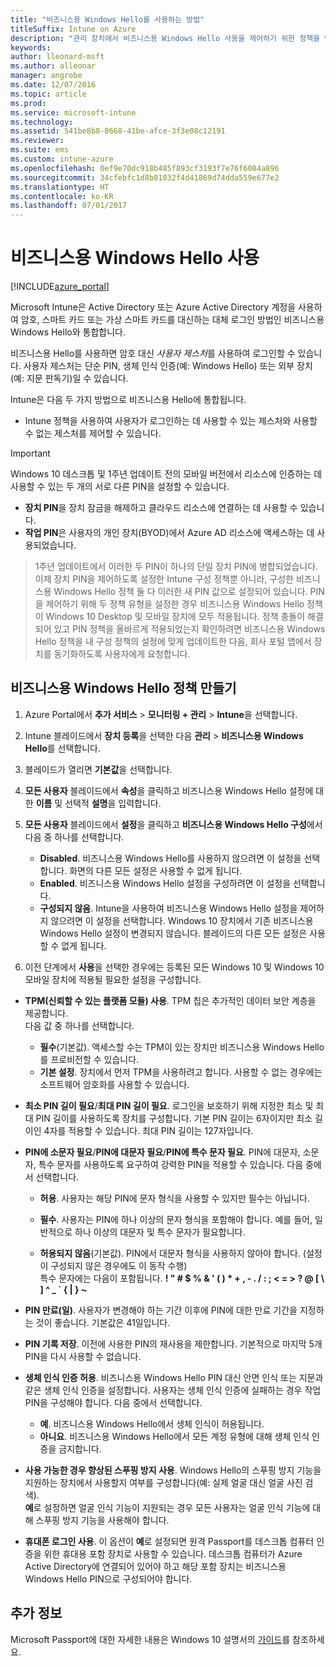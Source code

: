 ```yaml
---
title: "비즈니스용 Windows Hello를 사용하는 방법"
titleSuffix: Intune on Azure
description: "관리 장치에서 비즈니스용 Windows Hello 사용을 제어하기 위한 정책을 만드는 방법을 알아봅니다.\""
keywords: 
author: lleonard-msft
ms.author: alleonar
manager: angrobe
ms.date: 12/07/2016
ms.topic: article
ms.prod: 
ms.service: microsoft-intune
ms.technology: 
ms.assetid: 541be8b8-8668-41be-afce-3f3e08c12191
ms.reviewer: 
ms.suite: ems
ms.custom: intune-azure
ms.openlocfilehash: 0ef9e70dc918b485f893cf3193f7e76f6084a896
ms.sourcegitcommit: 34cfebfc1d8b81032f4d41869d74dda559e677e2
ms.translationtype: HT
ms.contentlocale: ko-KR
ms.lasthandoff: 07/01/2017
---
```

# <a name="use-windows-hello-for-business"></a>비즈니스용 Windows Hello 사용


[!INCLUDE[azure_portal](./includes/azure_portal.md)]

Microsoft Intune은 Active Directory 또는 Azure Active Directory 계정을 사용하여 암호, 스마트 카드 또는 가상 스마트 카드를 대신하는 대체 로그인 방법인 비즈니스용 Windows Hello와 통합합니다.

비즈니스용 Hello를 사용하면 암호 대신 *사용자 제스처*를 사용하여 로그인할 수 있습니다. 사용자 제스처는 단순 PIN, 생체 인식 인증(예: Windows Hello) 또는 외부 장치(예: 지문 판독기)일 수 있습니다.

Intune은 다음 두 가지 방법으로 비즈니스용 Hello에 통합됩니다.

-   Intune 정책을 사용하여 사용자가 로그인하는 데 사용할 수 있는 제스처와 사용할 수 없는 제스처를 제어할 수 있습니다.

<!--- -   You can store authentication certificates in the Windows Hello for Business key storage provider (KSP). For more information, see [Secure resource access with certificate profiles in Microsoft Intune](secure-resource-access-with-certificate-profiles.md). --->

> [!IMPORTANT]
> Windows 10 데스크톱 및 1주년 업데이트 전의 모바일 버전에서 리소스에 인증하는 데 사용할 수 있는 두 개의 서로 다른 PIN을 설정할 수 있습니다.
- **장치 PIN**을 장치 잠금을 해제하고 클라우드 리소스에 연결하는 데 사용할 수 있습니다.
- **작업 PIN**은 사용자의 개인 장치(BYOD)에서 Azure AD 리소스에 액세스하는 데 사용되었습니다.

>1주년 업데이트에서 이러한 두 PIN이 하나의 단일 장치 PIN에 병합되었습니다.
이제 장치 PIN을 제어하도록 설정한 Intune 구성 정책뿐 아니라, 구성한 비즈니스용 Windows Hello 정책 둘 다 이러한 새 PIN 값으로 설정되어 있습니다.
PIN을 제어하기 위해 두 정책 유형을 설정한 경우 비즈니스용 Windows Hello 정책이 Windows 10 Desktop 및 모바일 장치에 모두 적용됩니다.
정책 충돌이 해결되어 있고 PIN 정책을 올바르게 적용되었는지 확인하려면 비즈니스용 Windows Hello 정책을 내 구성 정책의 설정에 맞게 업데이트한 다음, 회사 포털 앱에서 장치를 동기화하도록 사용자에게 요청합니다.



## <a name="create-a-windows-hello-for-business-policy"></a>비즈니스용 Windows Hello 정책 만들기

1.  Azure Portal에서 **추가 서비스** > **모니터링 + 관리** > **Intune**을 선택합니다.

2.  Intune 블레이드에서 **장치 등록**을 선택한 다음 **관리** > **비즈니스용 Windows Hello**를 선택합니다.

3.  블레이드가 열리면 **기본값**을 선택합니다.

4.  **모든 사용자** 블레이드에서 **속성**을 클릭하고 비즈니스용 Windows Hello 설정에 대한 **이름** 및 선택적 **설명**을 입력합니다.

5. **모든 사용자** 블레이드에서 **설정**을 클릭하고 **비즈니스용 Windows Hello 구성**에서 다음 중 하나를 선택합니다.

    - **Disabled**. 비즈니스용 Windows Hello를 사용하지 않으려면 이 설정을 선택합니다. 화면의 다른 모든 설정은 사용할 수 없게 됩니다.
    - **Enabled**. 비즈니스용 Windows Hello 설정을 구성하려면 이 설정을 선택합니다.
    - **구성되지 않음**. Intune을 사용하여 비즈니스용 Windows Hello 설정을 제어하지 않으려면 이 설정을 선택합니다. Windows 10 장치에서 기존 비즈니스용 Windows Hello 설정이 변경되지 않습니다. 블레이드의 다른 모든 설정은 사용할 수 없게 됩니다.

6.  이전 단계에서 **사용**을 선택한 경우에는 등록된 모든 Windows 10 및 Windows 10 모바일 장치에 적용될 필요한 설정을 구성합니다.

 - **TPM(신뢰할 수 있는 플랫폼 모듈) 사용**. TPM 칩은 추가적인 데이터 보안 계층을 제공합니다.<br>다음 값 중 하나를 선택합니다.

     - **필수**(기본값). 액세스할 수는 TPM이 있는 장치만 비즈니스용 Windows Hello를 프로비전할 수 있습니다.
     - **기본 설정**. 장치에서 먼저 TPM을 사용하려고 합니다. 사용할 수 없는 경우에는 소프트웨어 암호화를 사용할 수 있습니다.

 - **최소 PIN 길이 필요**/**최대 PIN 길이 필요**. 로그인을 보호하기 위해 지정한 최소 및 최대 PIN 길이를 사용하도록 장치를 구성합니다. 기본 PIN 길이는 6자이지만 최소 길이인 4자를 적용할 수 있습니다. 최대 PIN 길이는 127자입니다.

 - **PIN에 소문자 필요**/**PIN에 대문자 필요**/**PIN에 특수 문자 필요**. PIN에 대문자, 소문자, 특수 문자를 사용하도록 요구하여 강력한 PIN을 적용할 수 있습니다. 다음 중에서 선택합니다.

     - **허용**. 사용자는 해당 PIN에 문자 형식을 사용할 수 있지만 필수는 아닙니다.
    
     - **필수**. 사용자는 PIN에 하나 이상의 문자 형식을 포함해야 합니다. 예를 들어, 일반적으로 하나 이상의 대문자 및 특수 문자가 필요합니다.

     - **허용되지 않음**(기본값). PIN에서 대문자 형식을 사용하지 않아야 합니다. (설정이 구성되지 않은 경우에도 이 동작 수행)<br>특수 문자에는 다음이 포함됩니다. **! " # $ % &amp; ' ( ) &#42; + , - . / : ; &lt; = &gt; ? @ [ \ ] ^ _ &#96; { &#124; } ~**

 - **PIN 만료(일)**. 사용자가 변경해야 하는 기간 이후에 PIN에 대한 만료 기간을 지정하는 것이 좋습니다. 기본값은 41일입니다.

 - **PIN 기록 저장**. 이전에 사용한 PIN의 재사용을 제한합니다. 기본적으로 마지막 5개 PIN을 다시 사용할 수 없습니다.

 - **생체 인식 인증 허용**. 비즈니스용 Windows Hello PIN 대신 안면 인식 또는 지문과 같은 생체 인식 인증을 설정합니다. 사용자는 생체 인식 인증에 실패하는 경우 작업 PIN을 구성해야 합니다. 다음 중에서 선택합니다.

     - **예**. 비즈니스용 Windows Hello에서 생체 인식이 허용됩니다.
     - **아니요**. 비즈니스용 Windows Hello에서 모든 계정 유형에 대해 생체 인식 인증을 금지합니다.

 - **사용 가능한 경우 향상된 스푸핑 방지 사용**. Windows Hello의 스푸핑 방지 기능을 지원하는 장치에서 사용할지 여부를 구성합니다(예: 실제 얼굴 대신 얼굴 사진 검색).<br>**예**로 설정하면 얼굴 인식 기능이 지원되는 경우 모든 사용자는 얼굴 인식 기능에 대해 스푸핑 방지 기능을 사용해야 합니다.

 - **휴대폰 로그인 사용**. 이 옵션이 **예**로 설정되면 원격 Passport를 데스크톱 컴퓨터 인증을 위한 휴대용 포함 장치로 사용할 수 있습니다. 데스크톱 컴퓨터가 Azure Active Directory에 연결되어 있어야 하고 해당 포함 장치는 비즈니스용 Windows Hello PIN으로 구성되어야 합니다.


## <a name="further-information"></a>추가 정보
Microsoft Passport에 대한 자세한 내용은 Windows 10 설명서의 [가이드](https://technet.microsoft.com/library/mt589441.aspx)를 참조하세요.
